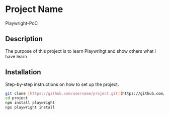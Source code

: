 # Project Name
Playwright-PoC
## Description
The purpose of this project is to learn Playwrihgt and show others what i have learn

## Installation
Step-by-step instructions on how to set up the project.

```bash
git clone [https://github.com/username/project.git](https://github.com/Victor-Robuschi/Playwright-PoC.git)
cd project
npm install playwright
npx playwright install 
